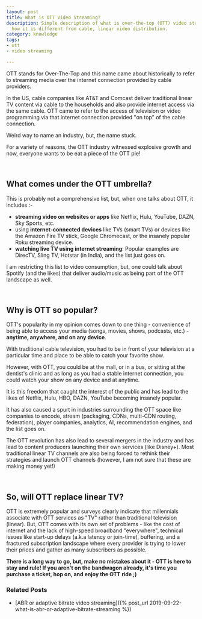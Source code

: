 ```yaml
---
layout: post
title: What is OTT Video Streaming?
description: Simple description of what is over-the-top (OTT) video streaming and
  how it is different from cable, linear video distribution.
category: knowledge
tags:
- ott
- video streaming

---
```

OTT stands for Over-The-Top and this name came about historically to refer to streaming media over the internet connection provided by cable providers.

In the US, cable companies like AT&T and Comcast deliver traditional linear TV content via cable to the households and also provide internet access via the same cable. OTT came to refer to the access of television or video programming via that internet connection provided "on top" of the cable connection.

Weird way to name an industry, but, the name stuck.

For a variety of reasons, the OTT industry witnessed explosive growth and now, everyone wants to be eat a piece of the OTT pie!

<br>

## What comes under the OTT umbrella?

This is probably not a comprehensive list, but, when one talks about OTT, it includes :-

* **streaming video on websites or apps** like Netflix, Hulu, YouTube, DAZN, Sky Sports, etc.
* using **internet-connected devices** like TVs (smart TVs) or devices like the Amazon Fire TV stick, Google Chromecast, or the insanely popular Roku streaming device.
* **watching live TV using internet streaming**: Popular examples are DirecTV, Sling TV, Hotstar (in India), and the list just goes on.

I am restricting this list to video consumption, but, one could talk about Spotify (and the likes) that deliver audio/music as being part of the OTT landscape as well.

<br>

## Why is OTT so popular?

OTT's popularity in my opinion comes down to one thing - convenience of being able to access your media (songs, movies, shows, podcasts, etc.) - **anytime, anywhere, and on any device**.

With traditional cable television, you had to be in front of your television at a particular time and place to be able to catch your favorite show.

However, with OTT, you could be at the mall, or in a bus, or sitting at the dentist's clinic and as long as you had a stable internet connection, you could watch your show on any device and at anytime.

It is this freedom that caught the interest of the public and has lead to the likes of Netflix, Hulu, HBO, DAZN, YouTube becoming insanely popular.

It has also caused a spurt in industries surrounding the OTT space like companies to encode, stream (packaging, CDNs, multi-CDN routing, federation), player companies, analytics, AI, recommendation engines, and the list goes on.

The OTT revolution has also lead to several mergers in the industry and has lead to content producers launching their own services (like Disney+). Most traditional linear TV channels are also being forced to rethink their strategies and launch OTT channels (however, I am not sure that these are making money yet!)

<br>

## So, will OTT replace linear TV?

OTT is extremely popular and surveys clearly indicate that millennials associate with OTT services as "TV" rather than traditional television (linear). But, OTT comes with its own set of problems - like the cost of internet and the lack of high-speed broadband "everywhere", technical issues like start-up delays (a.k.a latency or join-time), buffering, and a fractured subscription landscape where every provider is trying to lower their prices and gather as many subscribers as possible.

**There is a long way to go, but, make no mistakes about it - OTT is here to stay and rule! If you aren't on the bandwagon already, it's time you purchase a ticket, hop on, and enjoy the OTT ride ;)**



<div class="related-posts" markdown="1">

### Related Posts

- [ABR or adaptive bitrate video streaming]({% post_url 2019-09-22-what-is-abr-or-adaptive-bitrate-streaming %}) 
</div>
